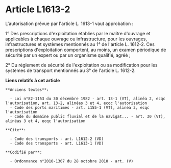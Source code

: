 # Article L1613-2

L'autorisation prévue par l'article L. 1613-1 vaut approbation : 

1° Des prescriptions d'exploitation établies par le maître d'ouvrage et applicables à chaque ouvrage ou infrastructure, pour
les ouvrages, infrastructures et systèmes mentionnés au 1° de l'article L. 1612-2. Ces prescriptions d'exploitation
comportent, au moins, un examen périodique de sécurité par un expert ou par un organisme qualifié, agréé ; 

2° Du règlement de sécurité de l'exploitation ou sa modification pour les systèmes de transport mentionnés au 3° de l'article
L. 1612-2.

**Liens relatifs à cet article**

	**Anciens textes**:

	  - Loi n°82-1153 du 30 décembre 1982 - art. 13-1 (VT), alinéa 2, ecqc l'autorisation, art. 13-2, alinéas 3 et 4, ecqc l'autorisation
	  - Code des ports maritimes - art. L155-1 (VT), alinéa 3, ecqc l'autorisation
	  - Code du domaine public fluvial et de la navigat... - art. 30 (VT), alinéas 3 et 4, ecqc l'autorisation

	**Cite**:

	  - Code des transports - art. L1612-2 (VD)
	  - Code des transports - art. L1613-1 (VD)

	**Codifié par**:

	  - Ordonnance n°2010-1307 du 28 octobre 2010 - art. (V)
